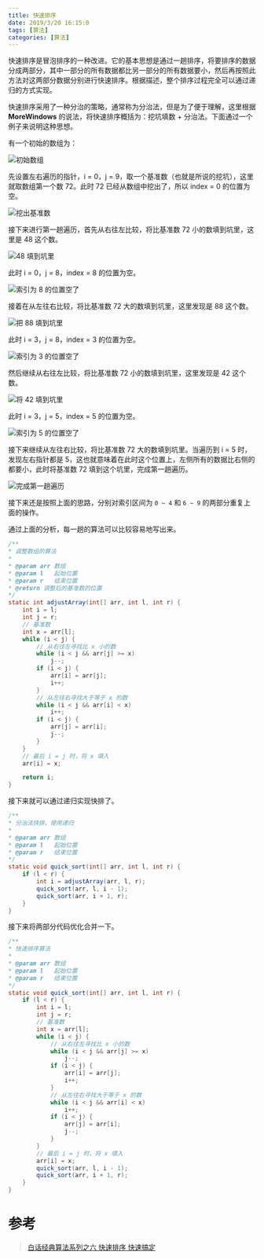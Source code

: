 ```yaml
---
title: 快速排序
date: 2019/3/20 16:15:0
tags: [算法]
categories: [算法]
---
```

快速排序是冒泡排序的一种改进。它的基本思想是通过一趟排序，将要排序的数据分成两部分，其中一部分的所有数据都比另一部分的所有数据要小，然后再按照此方法对这两部分数据分别进行快速排序。根据描述，整个排序过程完全可以通过递归的方式实现。  

<!--more-->  

快速排序采用了一种分治的策略，通常称为分治法，但是为了便于理解，这里根据 **MoreWindows** 的说法，将快速排序概括为：挖坑填数 + 分治法。下面通过一个例子来说明这种思想。  

有一个初始的数组为：  

![初始数组](https://cdn.jsdelivr.net/gh/nekolr/image-hosting@201911242036/2019/06/18/OLo.png)

先设置左右遍历的指针，i = 0，j = 9，取一个基准数（也就是所说的挖坑），这里就取数组第一个数 72。此时 72 已经从数组中挖出了，所以 index = 0 的位置为空。  

![挖出基准数](https://cdn.jsdelivr.net/gh/nekolr/image-hosting@201911242036/2019/06/18/GlK.png)

接下来进行第一趟遍历，首先从右往左比较，将比基准数 72 小的数填到坑里，这里是 48 这个数。  

![48 填到坑里](https://cdn.jsdelivr.net/gh/nekolr/image-hosting@201911242036/2019/06/18/Kpz.png)

此时 i = 0，j = 8，index = 8 的位置为空。  

![索引为 8 的位置空了](https://cdn.jsdelivr.net/gh/nekolr/image-hosting@201911242036/2019/06/18/0x2.png)

接着在从左往右比较，将比基准数 72 大的数填到坑里，这里发现是 88 这个数。  

![把 88 填到坑里](https://cdn.jsdelivr.net/gh/nekolr/image-hosting@201911242036/2019/06/18/gkP.png)

此时 i = 3，j = 8，index = 3 的位置为空。  

![索引为 3 的位置空了](https://cdn.jsdelivr.net/gh/nekolr/image-hosting@201911242036/2019/06/18/270.png)

然后继续从右往左比较，将比基准数 72 小的数填到坑里，这里发现是 42 这个数。  

![将 42 填到坑里](https://cdn.jsdelivr.net/gh/nekolr/image-hosting@201911242036/2019/06/18/VNe.png)

此时 i = 3，j = 5，index = 5 的位置为空。  

![索引为 5 的位置空了](https://cdn.jsdelivr.net/gh/nekolr/image-hosting@201911242036/2019/06/18/bYl.png)

接下来继续从左往右比较，将比基准数 72 大的数填到坑里。当遍历到 i = 5 时，发现左右指针都是 5，这也就意味着在此时这个位置上，左侧所有的数据比右侧的都要小，此时将基准数 72 填到这个坑里，完成第一趟遍历。  

![完成第一趟遍历](https://cdn.jsdelivr.net/gh/nekolr/image-hosting@201911242036/2019/06/18/aWj.png)

接下来还是按照上面的思路，分别对索引区间为 `0 ~ 4` 和 `6 ~ 9` 的两部分重复上面的操作。  

通过上面的分析，每一趟的算法可以比较容易地写出来。  

```java
/**
* 调整数组的算法
*
* @param arr 数组
* @param l   起始位置
* @param r   结束位置
* @return 调整后的基准数的位置
*/
static int adjustArray(int[] arr, int l, int r) {
    int i = l;
    int j = r;
    // 基准数
    int x = arr[l];
    while (i < j) {
        // 从右往左寻找比 x 小的数
        while (i < j && arr[j] >= x)
            j--;
        if (i < j) {
            arr[i] = arr[j];
            i++;
        }
        // 从左往右寻找大于等于 x 的数
        while (i < j && arr[i] < x)
            i++;
        if (i < j) {
            arr[j] = arr[i];
            j--;
        }
    }
    // 最后 i = j 时，将 x 填入
    arr[i] = x;

    return i;
}
```

接下来就可以通过递归实现快排了。  

```java
/**
* 分治法快排，使用递归
*
* @param arr 数组
* @param l   起始位置
* @param r   结束位置
*/
static void quick_sort(int[] arr, int l, int r) {
    if (l < r) {
        int i = adjustArray(arr, l, r);
        quick_sort(arr, l, i - 1);
        quick_sort(arr, i + 1, r);
    }
}
```

接下来将两部分代码优化合并一下。  

```java
/**
* 快速排序算法
*
* @param arr 数组
* @param l   起始位置
* @param r   结束位置
*/
static void quick_sort(int[] arr, int l, int r) {
    if (l < r) {
        int i = l;
        int j = r;
        // 基准数
        int x = arr[l];
        while (i < j) {
            // 从右往左寻找比 x 小的数
            while (i < j && arr[j] >= x)
                j--;
            if (i < j) {
                arr[i] = arr[j];
                i++;
            }
            // 从左往右寻找大于等于 x 的数
            while (i < j && arr[i] < x)
                i++;
            if (i < j) {
                arr[j] = arr[i];
                j--;
            }
        }
        // 最后 i = j 时，将 x 填入
        arr[i] = x;
        quick_sort(arr, l, i - 1);
        quick_sort(arr, i + 1, r);
    }
}
```

# 参考

> [白话经典算法系列之六 快速排序 快速搞定](https://blog.csdn.net/MoreWindows/article/details/6684558)